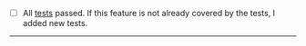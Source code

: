 - [ ] All [tests](https://github.com/jfrog/jfrog-eclipse-plugin/actions/workflows/tests.yml) passed. If this feature is not already covered by the tests, I added new tests.
-----